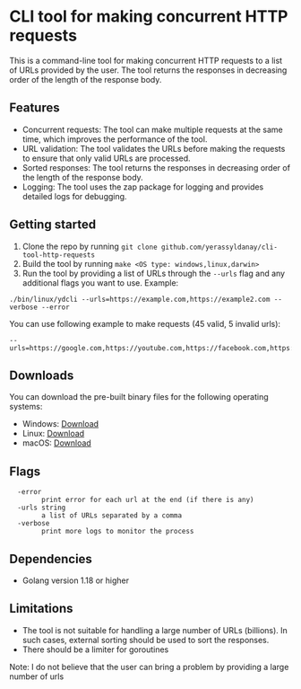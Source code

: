# CLI tool for making concurrent HTTP requests

This is a command-line tool for making concurrent HTTP requests to a list of URLs provided by the user. The tool returns the responses in decreasing order of the length of the response body.

## Features

- Concurrent requests: The tool can make multiple requests at the same time, which improves the performance of the tool.
- URL validation: The tool validates the URLs before making the requests to ensure that only valid URLs are processed.
- Sorted responses: The tool returns the responses in decreasing order of the length of the response body.
- Logging: The tool uses the zap package for logging and provides detailed logs for debugging.

## Getting started

1. Clone the repo by running `git clone github.com/yerassyldanay/cli-tool-http-requests`
2. Build the tool by running `make <OS type: windows,linux,darwin>`
3. Run the tool by providing a list of URLs through the `--urls` flag and any additional flags you want to use. Example: 

```code
./bin/linux/ydcli --urls=https://example.com,https://example2.com --verbose --error
```

You can use following example to make requests (45 valid, 5 invalid urls):
```code
--urls=https://google.com,https://youtube.com,https://facebook.com,https://twitter.com,https://instagram.com,https://linkedin.com,https://pinterest.com,https://reddit.com,https://apple.com,https://amazon.com,https://ebay.com,https://netflix.com,https://spotify.com,https://gmail.com,https://skype.com,https://whatsapp.com,https://tiktok.com,https://zoom.us,https://github.com,https://dropbox.com,https://soundcloud.com,https://wordpress.com,https://slack.com,https://telegram.com,https://trello.com,https://buffer.com,https://hootsuite.com,https://hubspot.com,https://surveymonkey.com,https://wix.com,https://shopify.com,https://squarespace.com,https://canva.com,https://issuu.com,https://weebly.com,https://wufoo.com,https://typeform.com,https://jotform.com,https://zendesk.com,https://salesforce.com,https://zoho.com,https://freshbooks.com,https://invalid.com,https://fake.com,https://notreal.com,https://nonexistent.com,https://doesnotexist.com
```

## Downloads
You can download the pre-built binary files for the following operating systems:
- Windows: [Download](https://github.com/yerassyldanay/cli-tool-http-requests/bin/windows/ydcli.exe)
- Linux: [Download](https://github.com/yerassyldanay/cli-tool-http-requests/bin/linux/ydcli)
- macOS: [Download](https://github.com/yerassyldanay/cli-tool-http-requests/bin/darwin/ydcli)

## Flags 

```code
  -error
        print error for each url at the end (if there is any)
  -urls string
        a list of URLs separated by a comma
  -verbose
        print more logs to monitor the process
```

## Dependencies

- Golang version 1.18 or higher

## Limitations

- The tool is not suitable for handling a large number of URLs (billions). In such cases, external sorting should be used to sort the responses.
- There should be a limiter for goroutines

Note: I do not believe that the user can bring a problem by providing a large number of urls
